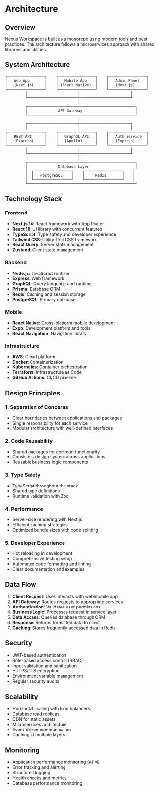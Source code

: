 # Architecture

## Overview

Nexus Workspace is built as a monorepo using modern tools and best practices. The architecture follows a microservices approach with shared libraries and utilities.

## System Architecture

```
┌─────────────────┐    ┌─────────────────┐    ┌─────────────────┐
│   Web App       │    │   Mobile App    │    │   Admin Panel   │
│   (Next.js)     │    │ (React Native)  │    │   (Next.js)     │
└─────────────────┘    └─────────────────┘    └─────────────────┘
         │                       │                       │
         └───────────────────────┼───────────────────────┘
                                 │
         ┌─────────────────────────────────────────────────┐
         │              API Gateway                        │
         └─────────────────────────────────────────────────┘
                                 │
         ┌───────────────────────┼───────────────────────┐
         │                       │                       │
┌─────────────────┐    ┌─────────────────┐    ┌─────────────────┐
│   REST API      │    │   GraphQL API   │    │   Auth Service  │
│   (Express)     │    │   (Apollo)      │    │   (Express)     │
└─────────────────┘    └─────────────────┘    └─────────────────┘
         │                       │                       │
         └───────────────────────┼───────────────────────┘
                                 │
         ┌─────────────────────────────────────────────────┐
         │              Database Layer                     │
         │  ┌─────────────────┐    ┌─────────────────┐    │
         │  │   PostgreSQL    │    │     Redis       │    │
         │  └─────────────────┘    └─────────────────┘    │
         └─────────────────────────────────────────────────┘
```

## Technology Stack

### Frontend
- **Next.js 14**: React framework with App Router
- **React 18**: UI library with concurrent features
- **TypeScript**: Type safety and developer experience
- **Tailwind CSS**: Utility-first CSS framework
- **React Query**: Server state management
- **Zustand**: Client state management

### Backend
- **Node.js**: JavaScript runtime
- **Express**: Web framework
- **GraphQL**: Query language and runtime
- **Prisma**: Database ORM
- **Redis**: Caching and session storage
- **PostgreSQL**: Primary database

### Mobile
- **React Native**: Cross-platform mobile development
- **Expo**: Development platform and tools
- **React Navigation**: Navigation library

### Infrastructure
- **AWS**: Cloud platform
- **Docker**: Containerization
- **Kubernetes**: Container orchestration
- **Terraform**: Infrastructure as Code
- **GitHub Actions**: CI/CD pipeline

## Design Principles

### 1. Separation of Concerns
- Clear boundaries between applications and packages
- Single responsibility for each service
- Modular architecture with well-defined interfaces

### 2. Code Reusability
- Shared packages for common functionality
- Consistent design system across applications
- Reusable business logic components

### 3. Type Safety
- TypeScript throughout the stack
- Shared type definitions
- Runtime validation with Zod

### 4. Performance
- Server-side rendering with Next.js
- Efficient caching strategies
- Optimized bundle sizes with code splitting

### 5. Developer Experience
- Hot reloading in development
- Comprehensive testing setup
- Automated code formatting and linting
- Clear documentation and examples

## Data Flow

1. **Client Request**: User interacts with web/mobile app
2. **API Gateway**: Routes requests to appropriate services
3. **Authentication**: Validates user permissions
4. **Business Logic**: Processes request in service layer
5. **Data Access**: Queries database through ORM
6. **Response**: Returns formatted data to client
7. **Caching**: Stores frequently accessed data in Redis

## Security

- JWT-based authentication
- Role-based access control (RBAC)
- Input validation and sanitization
- HTTPS/TLS encryption
- Environment variable management
- Regular security audits

## Scalability

- Horizontal scaling with load balancers
- Database read replicas
- CDN for static assets
- Microservices architecture
- Event-driven communication
- Caching at multiple layers

## Monitoring

- Application performance monitoring (APM)
- Error tracking and alerting
- Structured logging
- Health checks and metrics
- Database performance monitoring

